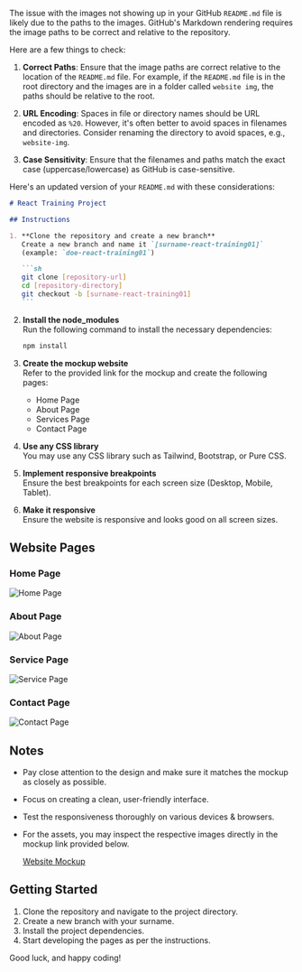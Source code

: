 The issue with the images not showing up in your GitHub `README.md` file is likely due to the paths to the images. GitHub's Markdown rendering requires the image paths to be correct and relative to the repository.

Here are a few things to check:

1. **Correct Paths**: Ensure that the image paths are correct relative to the location of the `README.md` file. For example, if the `README.md` file is in the root directory and the images are in a folder called `website img`, the paths should be relative to the root.

2. **URL Encoding**: Spaces in file or directory names should be URL encoded as `%20`. However, it's often better to avoid spaces in filenames and directories. Consider renaming the directory to avoid spaces, e.g., `website-img`.

3. **Case Sensitivity**: Ensure that the filenames and paths match the exact case (uppercase/lowercase) as GitHub is case-sensitive.

Here's an updated version of your `README.md` with these considerations:

````markdown
# React Training Project

## Instructions

1. **Clone the repository and create a new branch**  
   Create a new branch and name it `[surname-react-training01]`  
   (example: `doe-react-training01`)

   ```sh
   git clone [repository-url]
   cd [repository-directory]
   git checkout -b [surname-react-training01]
   ```
````

2. **Install the node_modules**  
   Run the following command to install the necessary dependencies:

   ```sh
   npm install
   ```

3. **Create the mockup website**  
   Refer to the provided link for the mockup and create the following pages:

   - Home Page
   - About Page
   - Services Page
   - Contact Page

4. **Use any CSS library**  
   You may use any CSS library such as Tailwind, Bootstrap, or Pure CSS.

5. **Implement responsive breakpoints**  
   Ensure the best breakpoints for each screen size (Desktop, Mobile, Tablet).

6. **Make it responsive**  
   Ensure the website is responsive and looks good on all screen sizes.

## Website Pages

### Home Page

![Home Page](website-img/Home-Page.png)

### About Page

![About Page](website-img/About-Us.png)

### Service Page

![Service Page](website-img/Services-Page.png)

### Contact Page

![Contact Page](website-img/Contact-Us-Page.png)

## Notes

- Pay close attention to the design and make sure it matches the mockup as closely as possible.
- Focus on creating a clean, user-friendly interface.
- Test the responsiveness thoroughly on various devices & browsers.
- For the assets, you may inspect the respective images directly in the mockup link provided below.

  [Website Mockup](https://preview.themeforest.net/item/metize-landing-page-wordpress-theme/full_screen_preview/52251111)

## Getting Started

1. Clone the repository and navigate to the project directory.
2. Create a new branch with your surname.
3. Install the project dependencies.
4. Start developing the pages as per the instructions.

Good luck, and happy coding!
